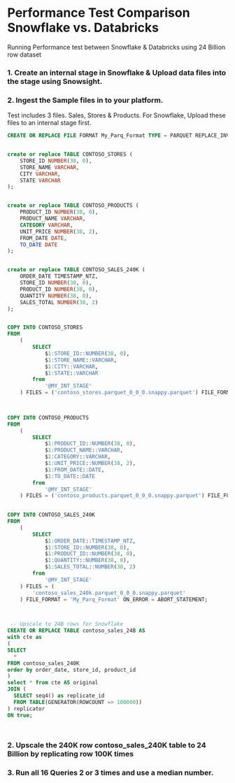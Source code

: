 # Performance Test Comparison Snowflake vs. Databricks
Running Performance test between Snowflake &amp; Databricks using 24 Billion row dataset

### 1. Create an internal stage in Snowflake & Upload data files into the stage using Snowsight.

### 2. Ingest the Sample files in to your platform.

Test includes 3 files. Sales, Stores & Products. For Snowflake, Upload these files to an internal stage first.


``` sql
CREATE OR REPLACE FILE FORMAT My_Parq_Format TYPE = PARQUET REPLACE_INVALID_CHARACTERS = TRUE BINARY_AS_TEXT = FALSE;


create or replace TABLE CONTOSO_STORES (
    STORE_ID NUMBER(38, 0),
    STORE_NAME VARCHAR,
    CITY VARCHAR,
    STATE VARCHAR
);


create or replace TABLE CONTOSO_PRODUCTS (
    PRODUCT_ID NUMBER(38, 0),
    PRODUCT_NAME VARCHAR,
    CATEGORY VARCHAR,
    UNIT_PRICE NUMBER(38, 2),
    FROM_DATE DATE,
    TO_DATE DATE
);


create or replace TABLE CONTOSO_SALES_240K (
    ORDER_DATE TIMESTAMP_NTZ,
    STORE_ID NUMBER(38, 0),
    PRODUCT_ID NUMBER(38, 0),
    QUANTITY NUMBER(38, 0),
    SALES_TOTAL NUMBER(38, 2)
);


COPY INTO CONTOSO_STORES
FROM
    (
        SELECT
            $1:STORE_ID::NUMBER(38, 0),
            $1:STORE_NAME::VARCHAR,
            $1:CITY::VARCHAR,
            $1:STATE::VARCHAR
        from
            '@MY_INT_STAGE'
    ) FILES = ('contoso_stores.parquet_0_0_0.snappy.parquet') FILE_FORMAT = 'My_Parq_Format' ON_ERROR = ABORT_STATEMENT;


    
COPY INTO CONTOSO_PRODUCTS
FROM
    (
        SELECT
            $1:PRODUCT_ID::NUMBER(38, 0),
            $1:PRODUCT_NAME::VARCHAR,
            $1:CATEGORY::VARCHAR,
            $1:UNIT_PRICE::NUMBER(38, 2),
            $1:FROM_DATE::DATE,
            $1:TO_DATE::DATE
        from
            '@MY_INT_STAGE'
    ) FILES = ('contoso_products.parquet_0_0_0.snappy.parquet') FILE_FORMAT = 'My_Parq_Format' ON_ERROR = ABORT_STATEMENT;

    
COPY INTO CONTOSO_SALES_240K
FROM
    (
        SELECT
            $1:ORDER_DATE::TIMESTAMP_NTZ,
            $1:STORE_ID::NUMBER(38, 0),
            $1:PRODUCT_ID::NUMBER(38, 0),
            $1:QUANTITY::NUMBER(38, 0),
            $1:SALES_TOTAL::NUMBER(38, 2)
        from
            '@MY_INT_STAGE'
    ) FILES = (
        'contoso_sales_240k.parquet_0_0_0.snappy.parquet'
    ) FILE_FORMAT = 'My_Parq_Format' ON_ERROR = ABORT_STATEMENT;



 -- Upscale to 24B rows for Snowflake
CREATE OR REPLACE TABLE contoso_sales_24B AS
with cte as
(
SELECT 
  * 
FROM contoso_sales_240K 
order by order_date, store_id, product_id
)
select * from cte AS original
JOIN (
  SELECT seq4() as replicate_id
  FROM TABLE(GENERATOR(ROWCOUNT => 100000))
) replicator
ON true;




```



### 2. Upscale the 240K row contoso_sales_240K table to 24 Billion by replicating row 100K times

### 3. Run all 16 Queries 2 or 3 times and use a median number.
